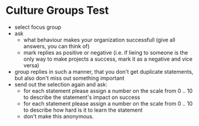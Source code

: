 # Culture Groups Test

- select focus group
- ask
  - what behaviour makes your organization successfull (give all answers, you can think of)
  - mark replies as positive or negative (i.e. if lieing to someone is the only way to make projects a success, mark it as a negative and vice versa)
- group replies in such a manner, that you don't get duplicate statements, but also don't miss out something important
- send out the selection again and ask:
  - for each statement please assign a number on the scale from 0 .. 10 to describe the statement's impact on success
  - for each statement please assign a number on the scale from 0 .. 10 to describe how hard is it to learn the statement
  - don't make this anonymous.
